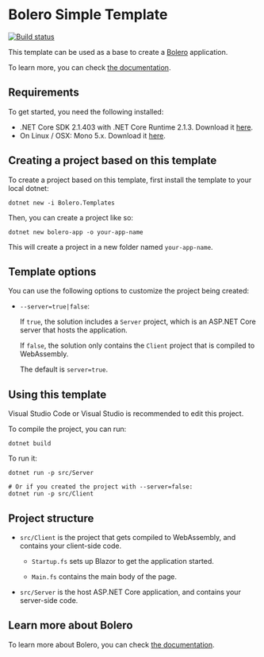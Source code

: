 # Bolero Simple Template

[![Build status](https://ci.appveyor.com/api/projects/status/2mo3n85bv4d5iv56?svg=true)](https://ci.appveyor.com/project/IntelliFactory/bolero-template)


This template can be used as a base to create a [Bolero](https://github.com/intellifactory/bolero) application.

To learn more, you can check [the documentation](https://github.com/intellifactory/bolero/wiki).

## Requirements

To get started, you need the following installed:

* .NET Core SDK 2.1.403 with .NET Core Runtime 2.1.3. Download it [here](https://www.microsoft.com/net/download/dotnet-core/2.1).
* On Linux / OSX: Mono 5.x. Download it [here](https://www.mono-project.com/download/stable/).

## Creating a project based on this template

To create a project based on this template, first install the template to your local dotnet:

```
dotnet new -i Bolero.Templates
```

Then, you can create a project like so:

```
dotnet new bolero-app -o your-app-name
```

This will create a project in a new folder named `your-app-name`.

## Template options

You can use the following options to customize the project being created:

* `--server=true|false`:

    If `true`, the solution includes a `Server` project, which is an ASP.NET Core server that hosts the application.
    
    If `false`, the solution only contains the `Client` project that is compiled to WebAssembly.
    
    The default is `server=true`.

## Using this template

Visual Studio Code or Visual Studio is recommended to edit this project.

To compile the project, you can run:

```shell
dotnet build
```

To run it:

```shell
dotnet run -p src/Server

# Or if you created the project with --server=false:
dotnet run -p src/Client
```

## Project structure

* `src/Client` is the project that gets compiled to WebAssembly, and contains your client-side code.

    * `Startup.fs` sets up Blazor to get the application started.

    * `Main.fs` contains the main body of the page.

* `src/Server` is the host ASP.NET Core application, and contains your server-side code.

## Learn more about Bolero

To learn more about Bolero, you can check [the documentation](https://github.com/intellifactory/bolero/wiki).
